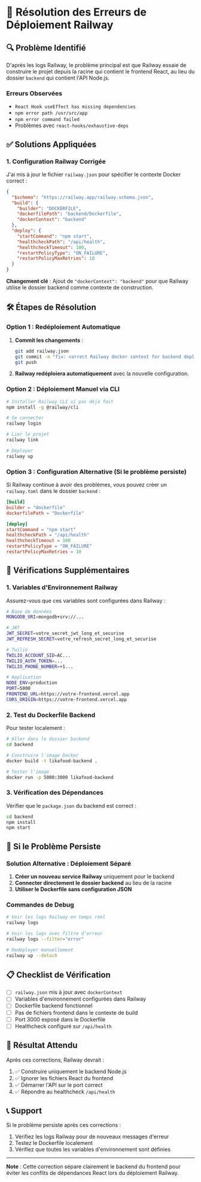 # 🚨 Résolution des Erreurs de Déploiement Railway

## 🔍 Problème Identifié

D'après les logs Railway, le problème principal est que Railway essaie de construire le projet depuis la racine qui contient le frontend React, au lieu du dossier `backend` qui contient l'API Node.js.

### Erreurs Observées
- `React Hook useEffect has missing dependencies`
- `npm error path /usr/src/app`
- `npm error command failed`
- Problèmes avec `react-hooks/exhaustive-deps`

## ✅ Solutions Appliquées

### 1. Configuration Railway Corrigée

J'ai mis à jour le fichier `railway.json` pour spécifier le contexte Docker correct :

```json
{
  "$schema": "https://railway.app/railway.schema.json",
  "build": {
    "builder": "DOCKERFILE",
    "dockerfilePath": "backend/Dockerfile",
    "dockerContext": "backend"
  },
  "deploy": {
    "startCommand": "npm start",
    "healthcheckPath": "/api/health",
    "healthcheckTimeout": 100,
    "restartPolicyType": "ON_FAILURE",
    "restartPolicyMaxRetries": 10
  }
}
```

**Changement clé** : Ajout de `"dockerContext": "backend"` pour que Railway utilise le dossier backend comme contexte de construction.

## 🛠️ Étapes de Résolution

### Option 1 : Redéploiement Automatique

1. **Commit les changements** :
   ```bash
   git add railway.json
   git commit -m "fix: correct Railway docker context for backend deployment"
   git push
   ```

2. **Railway redéploiera automatiquement** avec la nouvelle configuration.

### Option 2 : Déploiement Manuel via CLI

```bash
# Installer Railway CLI si pas déjà fait
npm install -g @railway/cli

# Se connecter
railway login

# Lier le projet
railway link

# Déployer
railway up
```

### Option 3 : Configuration Alternative (Si le problème persiste)

Si Railway continue à avoir des problèmes, vous pouvez créer un `railway.toml` dans le dossier `backend` :

```toml
[build]
builder = "dockerfile"
dockerfilePath = "Dockerfile"

[deploy]
startCommand = "npm start"
healthcheckPath = "/api/health"
healthcheckTimeout = 100
restartPolicyType = "ON_FAILURE"
restartPolicyMaxRetries = 10
```

## 🔧 Vérifications Supplémentaires

### 1. Variables d'Environnement Railway

Assurez-vous que ces variables sont configurées dans Railway :

```bash
# Base de données
MONGODB_URI=mongodb+srv://...

# JWT
JWT_SECRET=votre_secret_jwt_long_et_securise
JWT_REFRESH_SECRET=votre_refresh_secret_long_et_securise

# Twilio
TWILIO_ACCOUNT_SID=AC...
TWILIO_AUTH_TOKEN=...
TWILIO_PHONE_NUMBER=+1...

# Application
NODE_ENV=production
PORT=5000
FRONTEND_URL=https://votre-frontend.vercel.app
CORS_ORIGIN=https://votre-frontend.vercel.app
```

### 2. Test du Dockerfile Backend

Pour tester localement :

```bash
# Aller dans le dossier backend
cd backend

# Construire l'image Docker
docker build -t likafood-backend .

# Tester l'image
docker run -p 5000:3000 likafood-backend
```

### 3. Vérification des Dépendances

Vérifier que le `package.json` du backend est correct :

```bash
cd backend
npm install
npm start
```

## 🚨 Si le Problème Persiste

### Solution Alternative : Déploiement Séparé

1. **Créer un nouveau service Railway** uniquement pour le backend
2. **Connecter directement le dossier backend** au lieu de la racine
3. **Utiliser le Dockerfile sans configuration JSON**

### Commandes de Debug

```bash
# Voir les logs Railway en temps réel
railway logs

# Voir les logs avec filtre d'erreur
railway logs --filter="error"

# Redéployer manuellement
railway up --detach
```

## 📋 Checklist de Vérification

- [ ] `railway.json` mis à jour avec `dockerContext`
- [ ] Variables d'environnement configurées dans Railway
- [ ] Dockerfile backend fonctionnel
- [ ] Pas de fichiers frontend dans le contexte de build
- [ ] Port 3000 exposé dans le Dockerfile
- [ ] Healthcheck configuré sur `/api/health`

## 🎯 Résultat Attendu

Après ces corrections, Railway devrait :
1. ✅ Construire uniquement le backend Node.js
2. ✅ Ignorer les fichiers React du frontend
3. ✅ Démarrer l'API sur le port correct
4. ✅ Répondre au healthcheck `/api/health`

## 📞 Support

Si le problème persiste après ces corrections :
1. Vérifiez les logs Railway pour de nouveaux messages d'erreur
2. Testez le Dockerfile localement
3. Vérifiez que toutes les variables d'environnement sont définies

---

**Note** : Cette correction sépare clairement le backend du frontend pour éviter les conflits de dépendances React lors du déploiement Railway.